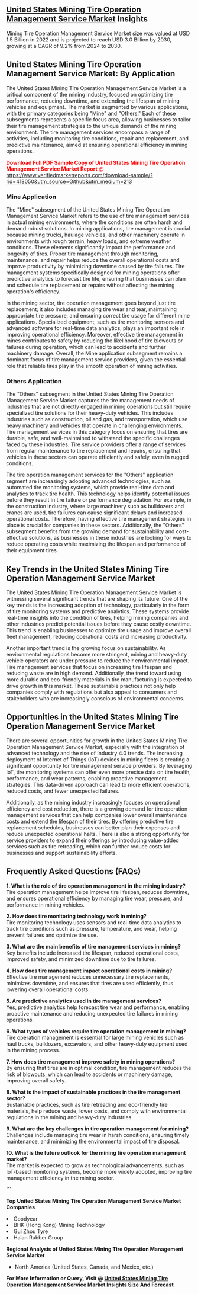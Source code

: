 <h2><a href="https://www.verifiedmarketreports.com/download-sample/?rid=418050&amp;utm_source=Github&amp;utm_medium=213" target="_blank">United States Mining Tire Operation Management Service Market</a> Insights</h2><p>Mining Tire Operation Management Service Market size was valued at USD 1.5 Billion in 2022 and is projected to reach USD 3.0 Billion by 2030, growing at a CAGR of 9.2% from 2024 to 2030.</p><p><h2>United States Mining Tire Operation Management Service Market: By Application</h2><p>The United States Mining Tire Operation Management Service Market is a critical component of the mining industry, focused on optimizing tire performance, reducing downtime, and extending the lifespan of mining vehicles and equipment. The market is segmented by various applications, with the primary categories being "Mine" and "Others." Each of these subsegments represents a specific focus area, allowing businesses to tailor their tire management strategies to the unique demands of the mining environment. The tire management services encompass a range of activities, including monitoring tire conditions, repair and replacement, and predictive maintenance, aimed at ensuring operational efficiency in mining operations.</p><p><p><span class=""><span style="color: #ff0000;"><strong>Download Full PDF Sample Copy of United States Mining Tire Operation Management Service Market Report</strong> @ </span><a href="https://www.verifiedmarketreports.com/download-sample/?rid=418050&amp;utm_source=Github&amp;utm_medium=213" target="_blank">https://www.verifiedmarketreports.com/download-sample/?rid=418050&amp;utm_source=Github&amp;utm_medium=213</a></span></p></p><h3>Mine Application</h3><p>The "Mine" subsegment of the United States Mining Tire Operation Management Service Market refers to the use of tire management services in actual mining environments, where the conditions are often harsh and demand robust solutions. In mining applications, tire management is crucial because mining trucks, haulage vehicles, and other machinery operate in environments with rough terrain, heavy loads, and extreme weather conditions. These elements significantly impact the performance and longevity of tires. Proper tire management through monitoring, maintenance, and repair helps reduce the overall operational costs and improve productivity by minimizing downtime caused by tire failures. Tire management systems specifically designed for mining operations offer predictive analytics to forecast tire life, ensuring that businesses can plan and schedule tire replacement or repairs without affecting the mining operation's efficiency.</p><p>In the mining sector, tire operation management goes beyond just tire replacement; it also includes managing tire wear and tear, maintaining appropriate tire pressure, and ensuring correct tire usage for different mine applications. Specialized equipment, such as tire monitoring sensors and advanced software for real-time data analytics, plays an important role in improving operational efficiency. Moreover, effective tire management in mines contributes to safety by reducing the likelihood of tire blowouts or failures during operation, which can lead to accidents and further machinery damage. Overall, the Mine application subsegment remains a dominant focus of tire management service providers, given the essential role that reliable tires play in the smooth operation of mining activities.</p><h3>Others Application</h3><p>The "Others" subsegment in the United States Mining Tire Operation Management Service Market captures the tire management needs of industries that are not directly engaged in mining operations but still require specialized tire solutions for their heavy-duty vehicles. This includes industries such as construction, oil and gas, and transportation, which use heavy machinery and vehicles that operate in challenging environments. Tire management services in this category focus on ensuring that tires are durable, safe, and well-maintained to withstand the specific challenges faced by these industries. Tire service providers offer a range of services from regular maintenance to tire replacement and repairs, ensuring that vehicles in these sectors can operate efficiently and safely, even in rugged conditions.</p><p>The tire operation management services for the "Others" application segment are increasingly adopting advanced technologies, such as automated tire monitoring systems, which provide real-time data and analytics to track tire health. This technology helps identify potential issues before they result in tire failure or performance degradation. For example, in the construction industry, where large machinery such as bulldozers and cranes are used, tire failures can cause significant delays and increased operational costs. Therefore, having effective tire management strategies in place is crucial for companies in these sectors. Additionally, the "Others" subsegment benefits from the growing demand for sustainability and cost-effective solutions, as businesses in these industries are looking for ways to reduce operating costs while maximizing the lifespan and performance of their equipment tires.</p><h2>Key Trends in the United States Mining Tire Operation Management Service Market</h2><p>The United States Mining Tire Operation Management Service Market is witnessing several significant trends that are shaping its future. One of the key trends is the increasing adoption of technology, particularly in the form of tire monitoring systems and predictive analytics. These systems provide real-time insights into the condition of tires, helping mining companies and other industries predict potential issues before they cause costly downtime. This trend is enabling businesses to optimize tire usage and improve overall fleet management, reducing operational costs and increasing productivity.</p><p>Another important trend is the growing focus on sustainability. As environmental regulations become more stringent, mining and heavy-duty vehicle operators are under pressure to reduce their environmental impact. Tire management services that focus on increasing tire lifespan and reducing waste are in high demand. Additionally, the trend toward using more durable and eco-friendly materials in tire manufacturing is expected to drive growth in this market. These sustainable practices not only help companies comply with regulations but also appeal to consumers and stakeholders who are increasingly conscious of environmental concerns.</p><h2>Opportunities in the United States Mining Tire Operation Management Service Market</h2><p>There are several opportunities for growth in the United States Mining Tire Operation Management Service Market, especially with the integration of advanced technology and the rise of Industry 4.0 trends. The increasing deployment of Internet of Things (IoT) devices in mining fleets is creating a significant opportunity for tire management service providers. By leveraging IoT, tire monitoring systems can offer even more precise data on tire health, performance, and wear patterns, enabling proactive management strategies. This data-driven approach can lead to more efficient operations, reduced costs, and fewer unexpected failures.</p><p>Additionally, as the mining industry increasingly focuses on operational efficiency and cost reduction, there is a growing demand for tire operation management services that can help companies lower overall maintenance costs and extend the lifespan of their tires. By offering predictive tire replacement schedules, businesses can better plan their expenses and reduce unexpected operational halts. There is also a strong opportunity for service providers to expand their offerings by introducing value-added services such as tire retreading, which can further reduce costs for businesses and support sustainability efforts.</p><h2>Frequently Asked Questions (FAQs)</h2><p><strong>1. What is the role of tire operation management in the mining industry?</strong><br>Tire operation management helps improve tire lifespan, reduces downtime, and ensures operational efficiency by managing tire wear, pressure, and performance in mining vehicles.</p><p><strong>2. How does tire monitoring technology work in mining?</strong><br>Tire monitoring technology uses sensors and real-time data analytics to track tire conditions such as pressure, temperature, and wear, helping prevent failures and optimize tire use.</p><p><strong>3. What are the main benefits of tire management services in mining?</strong><br>Key benefits include increased tire lifespan, reduced operational costs, improved safety, and minimized downtime due to tire failures.</p><p><strong>4. How does tire management impact operational costs in mining?</strong><br>Effective tire management reduces unnecessary tire replacements, minimizes downtime, and ensures that tires are used efficiently, thus lowering overall operational costs.</p><p><strong>5. Are predictive analytics used in tire management services?</strong><br>Yes, predictive analytics help forecast tire wear and performance, enabling proactive maintenance and reducing unexpected tire failures in mining operations.</p><p><strong>6. What types of vehicles require tire operation management in mining?</strong><br>Tire operation management is essential for large mining vehicles such as haul trucks, bulldozers, excavators, and other heavy-duty equipment used in the mining process.</p><p><strong>7. How does tire management improve safety in mining operations?</strong><br>By ensuring that tires are in optimal condition, tire management reduces the risk of blowouts, which can lead to accidents or machinery damage, improving overall safety.</p><p><strong>8. What is the impact of sustainable practices in the tire management sector?</strong><br>Sustainable practices, such as tire retreading and eco-friendly tire materials, help reduce waste, lower costs, and comply with environmental regulations in the mining and heavy-duty industries.</p><p><strong>9. What are the key challenges in tire operation management for mining?</strong><br>Challenges include managing tire wear in harsh conditions, ensuring timely maintenance, and minimizing the environmental impact of tire disposal.</p><p><strong>10. What is the future outlook for the mining tire operation management market?</strong><br>The market is expected to grow as technological advancements, such as IoT-based monitoring systems, become more widely adopted, improving tire management efficiency in the mining sector.</p>```</p><p><strong>Top United States Mining Tire Operation Management Service Market Companies</strong></p><div data-test-id=""><p><li>Goodyear</li><li> BHK (Hong Kong) Mining Technology</li><li> Gui Zhou Tyre</li><li> Haian Rubber Group</li></p><div><strong>Regional Analysis of&nbsp;United States Mining Tire Operation Management Service Market</strong></div><ul><li dir="ltr"><p dir="ltr">North America&nbsp;(United States, Canada, and Mexico, etc.)</p></li></ul><p><strong>For More Information or Query, Visit @&nbsp;</strong><strong><a href="https://www.verifiedmarketreports.com/product/mining-tire-operation-management-service-market/?utm_source=Github&amp;utm_medium=213" target="_blank">United States Mining Tire Operation Management Service Market Insights Size And Forecast</a></strong></p></div>
